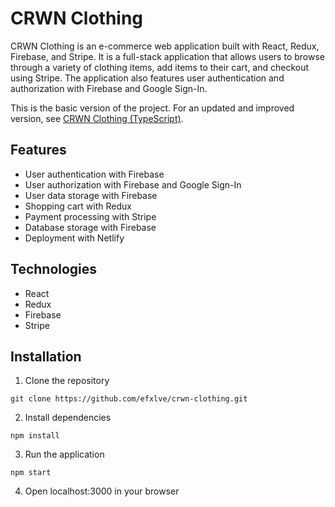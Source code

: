 # CRWN Clothing
CRWN Clothing is an e-commerce web application built with React, Redux, Firebase, and Stripe. It is a full-stack application that allows users to browse through a variety of clothing items, add items to their cart, and checkout using Stripe. The application also features user authentication and authorization with Firebase and Google Sign-In.

This is the basic version of the project. For an updated and improved version, see [CRWN Clothing (TypeScript)](https://github.com/efxlve/crwn-clothing-typescript). 

## Features
- User authentication with Firebase
- User authorization with Firebase and Google Sign-In
- User data storage with Firebase
- Shopping cart with Redux
- Payment processing with Stripe
- Database storage with Firebase
- Deployment with Netlify

## Technologies
- React
- Redux
- Firebase
- Stripe

## Installation
1. Clone the repository
```
git clone https://github.com/efxlve/crwn-clothing.git
```
2. Install dependencies
```
npm install
```
3. Run the application
```
npm start
```
4. Open localhost:3000 in your browser





